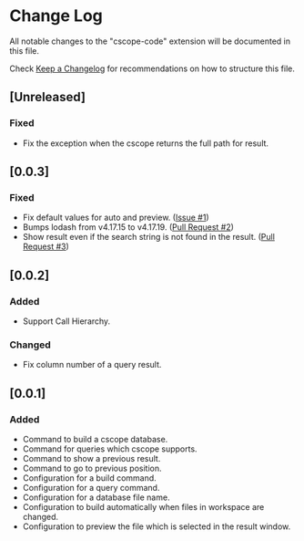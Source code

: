 # Change Log

All notable changes to the "cscope-code" extension will be documented in this file.

Check [Keep a Changelog](http://keepachangelog.com/) for recommendations on how to structure this file.

## [Unreleased]
### Fixed
- Fix the exception when the cscope returns the full path for result.

## [0.0.3]
### Fixed
- Fix default values for auto and preview. ([Issue #1](https://github.com/SeungukShin/cscope-code/issues/1))
- Bumps lodash from v4.17.15 to v4.17.19. ([Pull Request #2](https://github.com/SeungukShin/cscope-code/pull/2))
- Show result even if the search string is not found in the result. ([Pull Request #3](https://github.com/SeungukShin/cscope-code/pull/3))

## [0.0.2]
### Added
- Support Call Hierarchy.

### Changed
- Fix column number of a query result.

## [0.0.1]
### Added
- Command to build a cscope database.
- Command for queries which cscope supports.
- Command to show a previous result.
- Command to go to previous position.
- Configuration for a build command.
- Configuration for a query command.
- Configuration for a database file name.
- Configuration to build automatically when files in workspace are changed.
- Configuration to preview the file which is selected in the result window.
